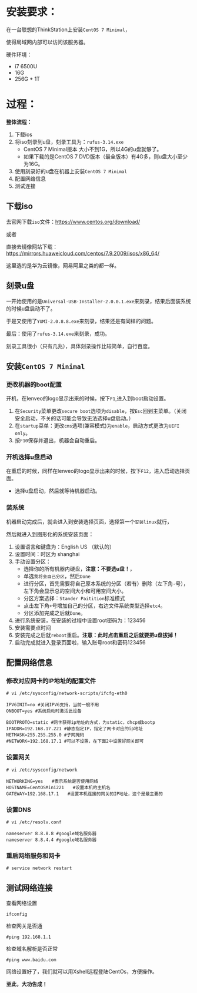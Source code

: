 # 安装要求：

在一台联想的ThinkStation上安装`CentOS 7 Minimal`，

使得局域网内部可以访问该服务器。

硬件环境：

- i7 6500U
- 16G
- 256G + 1T



# 过程：

**整体流程：**

1. 下载ios
2. 将iso刻录到u盘，刻录工具为：`rufus-3.14.exe`
   - CentOS 7 Minimal版本 大小不到1G，所以4G的u盘就够了。
   - 如果下载的是CentOS 7 DVD版本（最全版本）有4G多，则u盘大小至少为16G。
3. 使用刻录好的u盘在机器上安装`CentOS 7 Minimal`
4. 配置网络信息
5. 测试连接

## 下载iso

去官网下载`iso`文件：https://www.centos.org/download/

或者

直接去镜像网站下载：https://mirrors.huaweicloud.com/centos/7.9.2009/isos/x86_64/

这里选的是华为云镜像，网易阿里之类的都一样。



## 刻录u盘

一开始使用的是`Universal-USB-Installer-2.0.0.1.exe`来刻录，结果后面装系统的时候u盘启动不了。

于是又使用了`YUMI-2.0.8.8.exe`来刻录，结果还是有同样的问题。

最后：使用了`rufus-3.14.exe`来刻录，成功。

刻录工具很小（只有几兆），具体刻录操作比较简单，自行百度。



## 安装`CentOS 7 Minimal`

### 更改机器的boot配置

开机，在lenveo的logo显示出来的时候，按下`F1`,进入到boot启动设置。

1. 在`Security`菜单更改`secure boot`选项为`disable`，按`Esc`回到主菜单。（关闭安全启动，不关的话可能会导致无法选择u盘启动。）
2. 在`startup`菜单：更改`cms`选项(兼容模式)为`enable`，启动方式更改为`UEFI only`。
3. 按`F10`保存并退出，机器会自动重启。

### 开机选择u盘启动

在重启的时候，同样在lenveo的logo显示出来的时候，按下`F12`，进入启动选择页面。

- 选择u盘启动，然后就等待机器启动。

### 装系统

机器启动完成后，就会进入到安装选择页面，选择第一个`安装linux`就行，

然后就进入到图形化的系统安装页面：

1. 设置语言和键盘为：English  US （默认的）
2. 设置时间：时区为 shanghai
3. 手动设置分区：
   - 选择你的所有机器内硬盘，**注意：不要选u盘！**，
   - 单选`我将会自己分区`，然后`Done`
   - 进行分区，首先需要将自己原本系统的分区（若有）删除（左下角`-`号），左下角会显示总的空间大小和可用空间大小。
   - 分区方案选择：`Stander Paitition`标准模式
   - 点击左下角`+`号增加自己的分区，右边文件系统类型选择`etc4`。
   - 分区添加完成之后就`Done`。
4. 进行系统安装，在安装的过程中设置root密码为：123456
5. 安装需要点时间
6. 安装完成之后就`reboot`重启。**注意：此时点击重启之后就要把u盘拔掉！**
7. 启动完成就进入登录页面啦，输入账号root和密码123456



## 配置网络信息

### 修改对应网卡的IP地址的配置文件 

```
# vi /etc/sysconfig/network-scripts/ifcfg-eth0
```

```
IPV6INIT=no #关闭IPV6支持，当前一般不用
ONBOOT=yes #系统启动时激活此设备 

BOOTPROTO=static #网卡获得ip地址的方式，为static，dhcp或bootp
IPADDR=192.168.17.221 #静态指定IP，指定了网卡对应的ip地址
NETMASK=255.255.255.0 #子网掩码
#NETWORK=192.168.17.1 #可以不设置，在下面2中设置好网关即可
```

### 设置网关

```
# vi /etc/sysconfig/network
```

```
NETWORKING=yes　　#表示系统是否使用网络
HOSTNAME=CentOSMini221　　#设置本机的主机名
GATEWAY=192.168.17.1　　#设置本机连接的网关的IP地址，这个是最主要的
```

### 设置DNS

```
# vi /etc/resolv.conf
```

```
nameserver 8.8.8.8 #google域名服务器
nameserver 8.8.4.4 #google域名服务器
```

### 重启网络服务和网卡

```
# service network restart
```



## 测试网络连接

查看网络设置

```
ifconfig
```

检查网关是否通

```
#ping 192.168.1.1 
```

检查域名解析是否正常

```
#ping www.baidu.com 
```

网络设置好了，我们就可以用Xshell远程登陆CentOs，方便操作。

**至此，大功告成！**